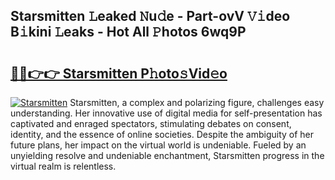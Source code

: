 ## Starsmitten 𝙻eaked 𝙽u𝚍e - Part-ovV 𝚅𝚒deo B𝚒kini 𝙻eaks - Hot All 𝙿hotos 6wq9P

# <h2><a href="http://ld1fx0.urlbe.top/?page=Starsmitten">🔗🔗👉👉 Starsmitten P𝚑oto𝚜Vid𝚎o</a></h2>

[![Starsmitten](https://i.imgur.com/eBuTRDB.gif)](http://ld1fx0.urlbe.top/?page=Starsmitten)
Starsmitten, a complex and polarizing figure, challenges easy understanding. Her innovative use of digital media for self-presentation has captivated and enraged spectators, stimulating debates on consent, identity, and the essence of online societies. Despite the ambiguity of her future plans, her impact on the virtual world is undeniable. Fueled by an unyielding resolve and undeniable enchantment, Starsmitten progress in the virtual realm is relentless.
